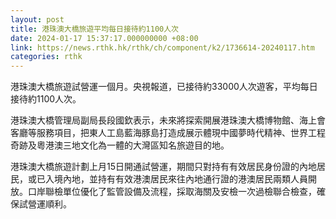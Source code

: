 ```yaml
---
layout: post
title: 港珠澳大橋旅遊平均每日接待約1100人次
date: 2024-01-17 15:37:17.000000000 +08:00
link: https://news.rthk.hk/rthk/ch/component/k2/1736614-20240117.htm
categories: rthk
---
```


港珠澳大橋旅遊試營運一個月。央視報道，已接待約33000人次遊客，平均每日接待約1100人次。

港珠澳大橋管理局副局長段國欽表示，未來將探索開展港珠澳大橋博物館、海上會客廳等服務項目，把東人工島藍海豚島打造成展示體現中國夢時代精神、世界工程奇跡及粵港澳三地文化為一體的大灣區知名旅遊目的地。

港珠澳大橋旅遊計劃上月15日開通試營運，期間只對持有有效居民身份證的內地居民，或已入境內地，並持有有效港澳居民來往內地通行證的港澳居民兩類人員開放。口岸聯檢單位優化了監管設備及流程，採取海關及安檢一次過檢聯合檢查，確保試營運順利。
